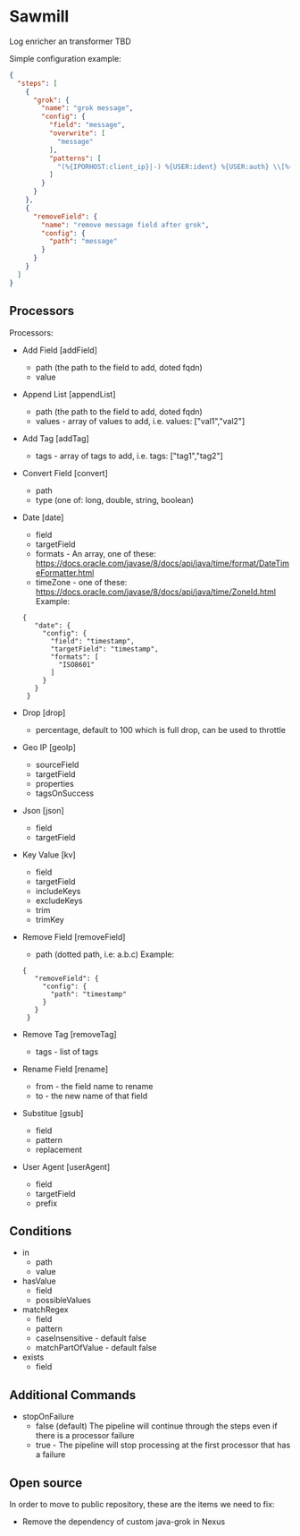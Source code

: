 # Sawmill
Log enricher an transformer TBD

Simple configuration example:
```json
{
  "steps": [
    {
      "grok": {
        "name": "grok message",
        "config": {
          "field": "message",
          "overwrite": [
            "message"
          ],
          "patterns": [
            "(%{IPORHOST:client_ip}|-) %{USER:ident} %{USER:auth} \\[%{HTTPDATE:timestamp}\\] \\\"(?:%{WORD:verb} %{NOTSPACE:request}(?: HTTP/%{NUMBER:httpversion})?|%{DATA:rawrequest})\\\" %{NUMBER:response:int} (?:%{NUMBER:bytes:float}|-) B %{DATA:thread} %{NUMBER:response_time:float} ms %{DATA:servername} %{DATA:client_id:int}(\\;%{NOTSPACE})? %{DATA:device_id} %{DATA}"
          ]
        }
      }
    },
    {
      "removeField": {
        "name": "remove message field after grok",
        "config": {
          "path": "message"
        }
      }
    }
  ]
}
```

## Processors


Processors:
- Add Field [addField]
	- path (the path to the field to add, doted fqdn) 
	- value 
- Append List [appendList]
	- path (the path to the field to add, doted fqdn) 
	- values - array of values to add, i.e. values: ["val1","val2"]
- Add Tag [addTag]
	- tags - array of tags to add, i.e. tags: ["tag1","tag2"]
- Convert Field [convert]
	- path
	- type (one of: long, double, string, boolean)
- Date [date]
	- field 
	- targetField
	- formats - An array,  one of these: https://docs.oracle.com/javase/8/docs/api/java/time/format/DateTimeFormatter.html
	- timeZone - one of these: https://docs.oracle.com/javase/8/docs/api/java/time/ZoneId.html
   Example:
   ```
   {
      "date": {
        "config": {
          "field": "timestamp",
          "targetField": "timestamp",
          "formats": [
            "ISO8601"
          ]
        }
      }
    }
    ```
	
- Drop [drop]
	- percentage, default to 100 which is full drop, can be used to throttle
- Geo IP [geoIp]
	- sourceField
	- targetField
	- properties
	- tagsOnSuccess
- Json [json]
	- field
	- targetField
- Key Value [kv]
	- field
	- targetField
	- includeKeys
	- excludeKeys
	- trim
	- trimKey
- Remove Field [removeField]
	- path (dotted path, i.e: a.b.c)
   Example:
   ```
   {
      "removeField": {
        "config": {
          "path": "timestamp"
        }
      }
    }
    ```
- Remove Tag [removeTag]
	- tags - list of tags
- Rename Field [rename]
	- from - the field name to rename
	- to - the new name of that field
- Substitue [gsub]
	- field
	- pattern
	- replacement
- User Agent [userAgent]
	- field
	- targetField
	- prefix
  
## Conditions
- in
	- path
	- value
- hasValue
	- field
	- possibleValues
- matchRegex
	- field
	- pattern
	- caseInsensitive - default false
	- matchPartOfValue - default false
- exists
	- field
	
## Additional Commands
- stopOnFailure 
    - false (default)  The pipeline will continue through the steps even if there is a processor failure
    - true - The pipeline will stop processing at the first processor that has a failure
    
	

## Open source
In order to move to public repository, these are the items we need to fix:
- Remove the dependency of custom java-grok in Nexus
